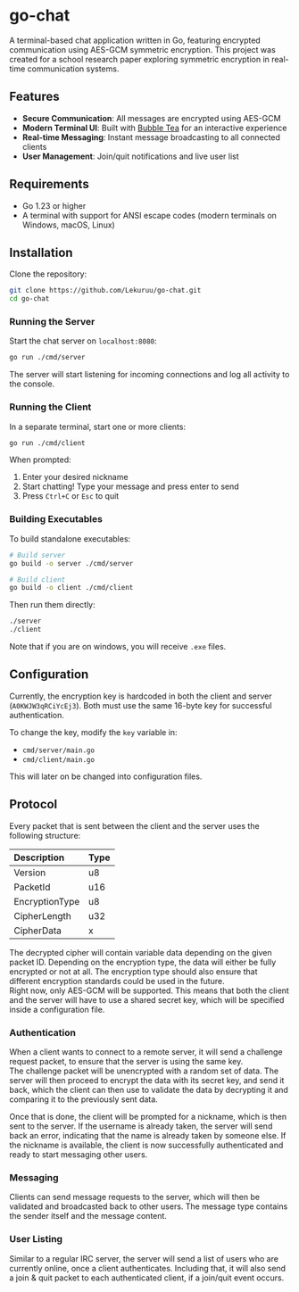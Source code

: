 # go-chat

A terminal-based chat application written in Go, featuring encrypted communication using AES-GCM symmetric encryption. This project was created for a school research paper exploring symmetric encryption in real-time communication systems.

## Features

- **Secure Communication**: All messages are encrypted using AES-GCM
- **Modern Terminal UI**: Built with [Bubble Tea](https://github.com/charmbracelet/bubbletea) for an interactive experience
- **Real-time Messaging**: Instant message broadcasting to all connected clients
- **User Management**: Join/quit notifications and live user list

## Requirements

- Go 1.23 or higher
- A terminal with support for ANSI escape codes (modern terminals on Windows, macOS, Linux)

## Installation

Clone the repository:

```bash
git clone https://github.com/Lekuruu/go-chat.git
cd go-chat
```

### Running the Server

Start the chat server on `localhost:8080`:

```bash
go run ./cmd/server
```

The server will start listening for incoming connections and log all activity to the console.

### Running the Client

In a separate terminal, start one or more clients:

```bash
go run ./cmd/client
```

When prompted:
1. Enter your desired nickname
2. Start chatting! Type your message and press enter to send
3. Press `Ctrl+C` or `Esc` to quit

### Building Executables

To build standalone executables:

```bash
# Build server
go build -o server ./cmd/server

# Build client
go build -o client ./cmd/client
```

Then run them directly:
```bash
./server
./client
```

Note that if you are on windows, you will receive `.exe` files.

## Configuration

Currently, the encryption key is hardcoded in both the client and server (`A0KWJW3qRCiYcEj3`). Both must use the same 16-byte key for successful authentication.

To change the key, modify the `key` variable in:
- `cmd/server/main.go`
- `cmd/client/main.go`

This will later on be changed into configuration files.

## Protocol

Every packet that is sent between the client and the server uses the following structure:

| Description    | Type |
|:-------------- | :--- |
| Version        | u8   |
| PacketId       | u16  |
| EncryptionType | u8   |
| CipherLength   | u32  |
| CipherData     | x    |

The decrypted cipher will contain variable data depending on the given packet ID. Depending on the encryption type, the data will either be fully encrypted or not at all. The encryption type should also ensure that different encryption standards could be used in the future.  
Right now, only AES-GCM will be supported. This means that both the client and the server will have to use a shared secret key, which will be specified inside a configuration file.

### Authentication

When a client wants to connect to a remote server, it will send a challenge request packet, to ensure that the server is using the same key.  
The challenge packet will be unencrypted with a random set of data. The server will then proceed to encrypt the data with its secret key, and send it back, which the client can then use to validate the data by decrypting it and comparing it to the previously sent data.

Once that is done, the client will be prompted for a nickname, which is then sent to the server. If the username is already taken, the server will send back an error, indicating that the name is already taken by someone else. If the nickname is available, the client is now successfully authenticated and ready to start messaging other users.

### Messaging

Clients can send message requests to the server, which will then be validated and broadcasted back to other users.
The message type contains the sender itself and the message content.

### User Listing

Similar to a regular IRC server, the server will send a list of users who are currently online, once a client authenticates. Including that, it will also send a join & quit packet to each authenticated client, if a join/quit event occurs.
